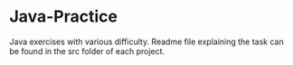 # Java-Practice
Java exercises with various difficulty. 
Readme file explaining the task can be found in the src folder of each project.
